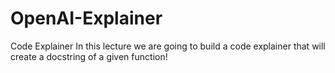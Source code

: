 # OpenAI-Explainer
Code Explainer  In this lecture we are going to build a code explainer that will create a docstring of a given function!
